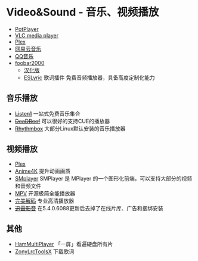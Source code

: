 # Video&Sound - 音乐、视频播放

- [PotPlayer](https://potplayer.tv/?lang=zh_CN)
- [VLC media player](https://www.videolan.org/)
- [Plex](https://www.plex.tv/media-server-downloads/)
- [网易云音乐](http://music.163.com/)
- [QQ音乐](https://y.qq.com/)
- [foobar2000](https://www.foobar2000.org/download)
  - [汉化版](https://www.cnblogs.com/asionwu)
  - [ESLyric](https://github.com/ESLyric/release/releases) 歌词插件
  免费音频播放器，具备高度定制化能力

## 音乐播放

- ~~[Listen1](http://listen1.github.io/listen1/)~~
一站式免费音乐集合
- ~~[DeaDBeef](http://deadbeef.sourceforge.net/)~~
可以很好的支持CUE的播放器
- ~~[Rhythmbox](https://github.com/GNOME/rhythmbox)~~
大部分Linux默认安装的音乐播放器

## 视频播放

- [Plex](https://www.plex.tv/media-server-downloads/)
- [Anime4K](https://github.com/TianZerL/Anime4KCPP)
提升动画画质
- [SMplayer](http://www.smplayer.info)
SMPlayer 是 MPlayer 的一个图形化前端，可以支持大部分的视频和音频文件
- [MPV](https://mpv.io/)
开源极简全能播放器
- ~~[完美解码](http://jm.wmzhe.com/)~~
专业高清播放器
- ~~[迅雷影音](http://video.xunlei.com/)~~
在5.4.0.6088更新后去掉了在线片库、广告和捆绑安装

## 其他

- [HamMultiPlayer](http://hammultiplayer.org/)
「一屏」看遍硬盘所有片
- [ZonyLrcToolsX](https://github.com/real-zony/ZonyLrcToolsX)
下载歌词
